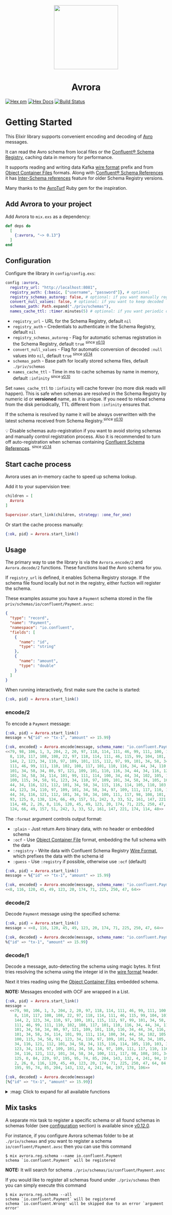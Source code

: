 <p align="center">
    <img id="avroraLogo" width=200 src="/assets/logo.png"/>
    <h1 align="center">Avrora</h1>
</p>

<span class="nodoc">

[![Hex pm](https://img.shields.io/hexpm/v/avrora.svg?style=for-the-badge)](https://hex.pm/packages/avrora)
[![Hex Docs](https://img.shields.io/badge/api-docs-blue.svg?style=for-the-badge)](https://hexdocs.pm/avrora)
[![Build Status](https://img.shields.io/github/workflow/status/Strech/Avrora/CI?style=for-the-badge)](https://github.com/Strech/avrora/actions?query=workflow%3ACI)

</span>

[v0.10]: https://github.com/Strech/avrora/releases/tag/v0.10.0
[v0.12]: https://github.com/Strech/avrora/releases/tag/v0.12.0
[v0.13]: https://github.com/Strech/avrora/releases/tag/v0.13.0
[v0.14]: https://github.com/Strech/avrora/releases/tag/v0.14.0
[1]: https://avro.apache.org/
[2]: https://www.confluent.io/confluent-schema-registry
[3]: https://docs.confluent.io/current/schema-registry/serializer-formatter.html#wire-format
[4]: https://avro.apache.org/docs/1.8.1/spec.html#Object+Container+Files
[5]: https://docs.confluent.io/current/schema-registry/serdes-develop/index.html#referenced-schemas
[6]: https://github.com/Strech/avrora/wiki/Inter-Schema-references
[7]: https://github.com/dasch/avro_turf
[8]: https://www.confluent.io/blog/multiple-event-types-in-the-same-kafka-topic/#avro-unions-with-schema-references

# Getting Started

This Elixir library supports convenient encoding and decoding of [Avro][1] messages.

It can read the Avro schema from local files or the [Confluent® Schema Registry][2],
caching data in memory for performance.

It supports reading and writing data Kafka [wire format][3] prefix and from [Object Container Files][4]
formats. Along with [Confluent® Schema References][5] it has [Inter-Schema references][6] feature for
older Schema Registry versions.

Many thanks to the [AvroTurf][7] Ruby gem for the inspiration.

## Add Avrora to your project

Add Avrora to `mix.exs` as a dependency:

```elixir
def deps do
  [
    {:avrora, "~> 0.13"}
  ]
end
```

## Configuration

Configure the library in `config/config.exs`:

```elixir
config :avrora,
  registry_url: "http://localhost:8081",
  registry_auth: {:basic, ["username", "password"]}, # optional
  registry_schemas_autoreg: false, # optional: if you want manually register schemas
  convert_null_values: false, # optional: if you want to keep decoded `:null` values as is
  schemas_path: Path.expand("./priv/schemas"),
  names_cache_ttl: :timer.minutes(5) # optional: if you want periodic disk reads
```

- `registry_url` - URL for the Schema Registry, default `nil`
- `registry_auth` – Credentials to authenticate in the Schema Registry, default `nil`
- `registry_schemas_autoreg` - Flag for automatic schemas registration in the Schema Registry, default `true` <sup>since [v0.13]</sup>
- `convert_null_values` - Flag for automatic conversion of decoded `:null` values into `nil`, default `true` <sup>since [v0.14]</sup>
- `schemas_path` - Base path for locally stored schema files, default `./priv/schemas`
- `names_cache_ttl` - Time in ms to cache schemas by name in memory, default `:infinity` <sup>since [v0.10]</sup>

Set `names_cache_ttl` to `:infinity` will cache forever (no more disk reads will
happen). This is safe when schemas are resolved in the Schema Registry by
numeric id or **versioned** name, as it is unique. If you need to reload schema
from the disk periodically, TTL different from `:infinity` ensures that.

If the schema is resolved by name it will be always overwritten with the latest
schema received from Schema Registry.<sup>since [v0.10]</sup>

:bulb: Disable schemas auto-registration if you want to avoid storing schemas
and manually control registration process. Also it is recommended to turn off auto-registration
when schemas containing [Confluent Schema References][8]. <sup>since [v0.14]</sup>

## Start cache process

Avrora uses an in-memory cache to speed up schema lookup.

Add it to your supervision tree:

```elixir
children = [
  Avrora
]

Supervisor.start_link(children, strategy: :one_for_one)
```

Or start the cache process manually:

```elixir
{:ok, pid} = Avrora.start_link()
```

## Usage

The primary way to use the library is via the `Avrora.encode/2` and
`Avrora.decode/2` functions. These functions load the Avro schema for you.

If `registry_url` is defined, it enables Schema Registry storage. If the schema
file found locally but not in the registry, either fuction will register the schema.

These examples assume you have a `Payment` schema stored in the file
`priv/schemas/io/confluent/Payment.avsc`:

```json
{
  "type": "record",
  "name": "Payment",
  "namespace": "io.confluent",
  "fields": [
    {
      "name": "id",
      "type": "string"
    },
    {
      "name": "amount",
      "type": "double"
    }
  ]
}
```

When running interactively, first make sure the cache is started:

```elixir
{:ok, pid} = Avrora.start_link()
```

### encode/2

To encode a `Payment` message:

```elixir
{:ok, pid} = Avrora.start_link()
message = %{"id" => "tx-1", "amount" => 15.99}

{:ok, encoded} = Avrora.encode(message, schema_name: "io.confluent.Payment")
<<79, 98, 106, 1, 3, 204, 2, 20, 97, 118, 114, 111, 46, 99, 111, 100, 101, 99,
  8, 110, 117, 108, 108, 22, 97, 118, 114, 111, 46, 115, 99, 104, 101, 109, 97,
  144, 2, 123, 34, 110, 97, 109, 101, 115, 112, 97, 99, 101, 34, 58, 34, 105,
  111, 46, 99, 111, 110, 102, 108, 117, 101, 110, 116, 34, 44, 34, 110, 97, 109,
  101, 34, 58, 34, 80, 97, 121, 109, 101, 110, 116, 34, 44, 34, 116, 121, 112,
  101, 34, 58, 34, 114, 101, 99, 111, 114, 100, 34, 44, 34, 102, 105, 101, 108,
  100, 115, 34, 58, 91, 123, 34, 110, 97, 109, 101, 34, 58, 34, 105, 100, 34,
  44, 34, 116, 121, 112, 101, 34, 58, 34, 115, 116, 114, 105, 110, 103, 34, 125,
  44, 123, 34, 110, 97, 109, 101, 34, 58, 34, 97, 109, 111, 117, 110, 116, 34,
  44, 34, 116, 121, 112, 101, 34, 58, 34, 100, 111, 117, 98, 108, 101, 34, 125,
  93, 125, 0, 138, 124, 66, 49, 157, 51, 242, 3, 33, 52, 161, 147, 221, 174,
  114, 48, 2, 26, 8, 116, 120, 45, 49, 123, 20, 174, 71, 225, 250, 47, 64, 138,
  124, 66, 49, 157, 51, 242, 3, 33, 52, 161, 147, 221, 174, 114, 48>>
```

The `:format` argument controls output format:

- `:plain` - Just return Avro binary data, with no header or embedded schema
- `:ocf` - Use [Object Container File][4]
  format, embedding the full schema with the data
- `:registry` - Write data with Confluent Schema Registry
  [Wire Format][3],
  which prefixes the data with the schema id
- `:guess` - Use `:registry` if possible, otherwise use `:ocf` (default)

```elixir
{:ok, pid} = Avrora.start_link()
message = %{"id" => "tx-1", "amount" => 15.99}

{:ok, encoded} = Avrora.encode(message, schema_name: "io.confluent.Payment", format: :plain)
<<8, 116, 120, 45, 49, 123, 20, 174, 71, 225, 250, 47, 64>>
```

### decode/2

Decode `Payment` message using the specified schema:

```elixir
{:ok, pid} = Avrora.start_link()
message = <<8, 116, 120, 45, 49, 123, 20, 174, 71, 225, 250, 47, 64>>

{:ok, decoded} = Avrora.decode(message, schema_name: "io.confluent.Payment")
%{"id" => "tx-1", "amount" => 15.99}
```

### decode/1

Decode a message, auto-detecting the schema using magic bytes.
It first tries resolving the schema using the integer id in the [wire format][3] header.

Next it tries reading using the [Object Container Files][4] embedded schema.

**NOTE:** Messages encoded with OCF are wrapped in a List.

```elixir
{:ok, pid} = Avrora.start_link()
message =
  <<79, 98, 106, 1, 3, 204, 2, 20, 97, 118, 114, 111, 46, 99, 111, 100, 101, 99,
    8, 110, 117, 108, 108, 22, 97, 118, 114, 111, 46, 115, 99, 104, 101, 109, 97,
    144, 2, 123, 34, 110, 97, 109, 101, 115, 112, 97, 99, 101, 34, 58, 34, 105,
    111, 46, 99, 111, 110, 102, 108, 117, 101, 110, 116, 34, 44, 34, 110, 97, 109,
    101, 34, 58, 34, 80, 97, 121, 109, 101, 110, 116, 34, 44, 34, 116, 121, 112,
    101, 34, 58, 34, 114, 101, 99, 111, 114, 100, 34, 44, 34, 102, 105, 101, 108,
    100, 115, 34, 58, 91, 123, 34, 110, 97, 109, 101, 34, 58, 34, 105, 100, 34, 44,
    34, 116, 121, 112, 101, 34, 58, 34, 115, 116, 114, 105, 110, 103, 34, 125, 44,
    123, 34, 110, 97, 109, 101, 34, 58, 34, 97, 109, 111, 117, 110, 116, 34, 44,
    34, 116, 121, 112, 101, 34, 58, 34, 100, 111, 117, 98, 108, 101, 34, 125, 93,
    125, 0, 84, 229, 97, 195, 95, 74, 85, 204, 143, 132, 4, 241, 94, 197, 178, 106,
    2, 26, 8, 116, 120, 45, 49, 123, 20, 174, 71, 225, 250, 47, 64, 84, 229, 97,
    195, 95, 74, 85, 204, 143, 132, 4, 241, 94, 197, 178, 106>>

{:ok, decoded} = Avrora.decode(message)
[%{"id" => "tx-1", "amount" => 15.99}]
```

<details class="nodoc">
  <summary>:mag: Click to expand for all available functions</summary>

### extract_schema/1

Extracts a schema from the encoded message, useful when you would like to have
some metadata about the schema used to encode the message. All the retrieved schemas
will be cached accordingly to the settings.

```elixir
{:ok, pid} = Avrora.start_link()
message =
  <<79, 98, 106, 1, 3, 204, 2, 20, 97, 118, 114, 111, 46, 99, 111, 100, 101, 99,
    8, 110, 117, 108, 108, 22, 97, 118, 114, 111, 46, 115, 99, 104, 101, 109, 97,
    144, 2, 123, 34, 110, 97, 109, 101, 115, 112, 97, 99, 101, 34, 58, 34, 105,
    111, 46, 99, 111, 110, 102, 108, 117, 101, 110, 116, 34, 44, 34, 110, 97, 109,
    101, 34, 58, 34, 80, 97, 121, 109, 101, 110, 116, 34, 44, 34, 116, 121, 112,
    101, 34, 58, 34, 114, 101, 99, 111, 114, 100, 34, 44, 34, 102, 105, 101, 108,
    100, 115, 34, 58, 91, 123, 34, 110, 97, 109, 101, 34, 58, 34, 105, 100, 34, 44,
    34, 116, 121, 112, 101, 34, 58, 34, 115, 116, 114, 105, 110, 103, 34, 125, 44,
    123, 34, 110, 97, 109, 101, 34, 58, 34, 97, 109, 111, 117, 110, 116, 34, 44,
    34, 116, 121, 112, 101, 34, 58, 34, 100, 111, 117, 98, 108, 101, 34, 125, 93,
    125, 0, 84, 229, 97, 195, 95, 74, 85, 204, 143, 132, 4, 241, 94, 197, 178, 106,
    2, 26, 8, 116, 120, 45, 49, 123, 20, 174, 71, 225, 250, 47, 64, 84, 229, 97,
    195, 95, 74, 85, 204, 143, 132, 4, 241, 94, 197, 178, 106>>

{:ok, schema} = Avrora.extract_schema(message)
{:ok,
 %Avrora.Schema{
   full_name: "io.confluent.Payment",
   id: nil,
   json: "{\"namespace\":\"io.confluent\",\"name\":\"Payment\",\"type\":\"record\",\"fields\":[{\"name\":\"id\",\"type\":\"string\"},{\"name\":\"amount\",\"type\":\"double\"}]}",
   lookup_table: #Reference<0.146116641.3853647878.152744>,
   version: nil
 }}
```

</details>

## Mix tasks

A separate mix task to register a specific schema or all found schemas in
schemas folder (see [configuration](#configuration) section) is available
since [v0.12.0](https://github.com/Strech/avrora/releases/tag/v0.12.0).

For instance, if you configure Avrora schemas folder to be at `./priv/schemas`
and you want to register a schema `io/confluent/Payment.avsc` then you can use
this command

```console
$ mix avrora.reg.schema --name io.confluent.Payment
schema `io.confluent.Payment` will be registered
```

**NOTE:** It will search for schema `./priv/schemas/io/confluent/Payment.avsc`

If you would like to register all schemas found under `./priv/schemas` then you
can simply execute this command

```console
$ mix avrora.reg.schema --all
schema `io.confluent.Payment` will be registered
schema `io.confluent.Wrong' will be skipped due to an error `argument error'
```
